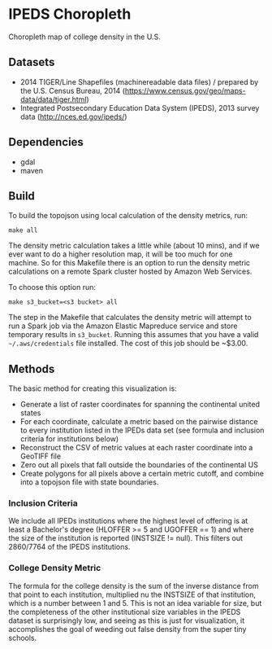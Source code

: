 # IPEDS Choropleth

Choropleth map of college density in the U.S.

## Datasets

- 2014 TIGER/Line Shapefiles (machinereadable data files) / prepared by the U.S. Census Bureau, 2014 (https://www.census.gov/geo/maps-data/data/tiger.html)
- Integrated Postsecondary Education Data System (IPEDS), 2013 survey data (http://nces.ed.gov/ipeds/)


## Dependencies

- gdal
- maven

## Build

To build the topojson using local calculation of the density metrics, run:

`make all`

The density metric calculation takes a little while (about 10 mins), and if we ever want to do a higher resolution map,
it will be too much for one machine. So for this Makefile there is an option to run the density metric calculations on
 a remote Spark cluster hosted by Amazon Web Services.

To choose this option run:

`make s3_bucket=<s3 bucket> all`

The step in the Makefile that calculates the density metric will attempt to run a Spark job via the
Amazon Elastic Mapreduce service and store temporary results in `s3_bucket`. Running this assumes that you
have a valid `~/.aws/credentials` file installed. The cost of this job should be ~$3.00.

## Methods
The basic method for creating this visualization is:

- Generate a list of raster coordinates for spanning the continental united states
- For each coordinate, calculate a metric based on the pairwise distance to every institution listed in the IPEDs data set
(see formula and inclusion criteria for institutions below)
- Reconstruct the CSV of metric values at each raster coordinate into a GeoTIFF file
- Zero out all pixels that fall outside the boundaries of the continental US
- Create polygons for all pixels above a certain metric cutoff, and combine into a topojson file with state boundaries.

### Inclusion Criteria

We include all IPEDs institutions where the highest level of offering is at least a Bachelor's degree
(HLOFFER >= 5 and UGOFFER == 1) and where the size of the institution is reported (INSTSIZE != null).
This filters out 2860/7764 of the IPEDS institutions.

### College Density Metric

The formula for the college density is the sum of the inverse distance from that point to each institution, multiplied
nu the INSTSIZE of that institution, which is a number between 1 and 5. This is not an idea variable for size, but
the completeness of the other institutional size variables in the IPEDS dataset is surprisingly low,
and seeing as this is just for visualization, it accomplishes the goal of weeding out false density from the super tiny schools.
